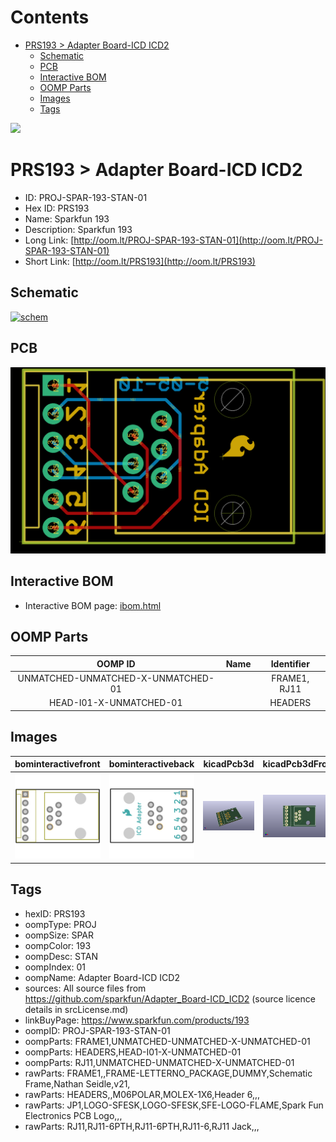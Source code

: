 



Contents
========

* [PRS193 > Adapter Board-ICD ICD2](#prs193--adapter-board-icd-icd2)
	* [Schematic](#schematic)
	* [PCB](#pcb)
	* [Interactive BOM](#interactive-bom)
	* [OOMP Parts](#oomp-parts)
	* [Images](#images)
	* [Tags](#tags)
  
![][im]
# PRS193 > Adapter Board-ICD ICD2

- ID: PROJ-SPAR-193-STAN-01
- Hex ID: PRS193
- Name: Sparkfun 193
- Description: Sparkfun 193
- Long Link: [http://oom.lt/PROJ-SPAR-193-STAN-01](http://oom.lt/PROJ-SPAR-193-STAN-01)
- Short Link: [http://oom.lt/PRS193](http://oom.lt/PRS193)

## Schematic
  
[![schem](eagleSchemImage.png)](eagleSchemImage.png)
## PCB
  
[![pcb](eagleImage.png)](eagleImage.png)
## Interactive BOM

- Interactive BOM page: [ibom.html](https://htmlpreview.github.io/?https://github.com/oomlout/oomlout_OOMP_projects/blob/main/PROJ-SPAR-193-STAN-01/kicad/bom/ibom.html)

## OOMP Parts
  

|OOMP ID|Name|Identifier|
| :---: | :---: | :---: |
|UNMATCHED-UNMATCHED-X-UNMATCHED-01||FRAME1, RJ11|
|HEAD-I01-X-UNMATCHED-01||HEADERS|

## Images
  
  

|bominteractivefront|bominteractiveback|kicadPcb3d|kicadPcb3dFront|kicadPcb3dBack|kicadSchem|eagleImage|eagleSchemImage|pcbdraw|pcbdrawback|
| :---: | :---: | :---: | :---: | :---: | :---: | :---: | :---: | :---: | :---: |
|[![bominteractivefront](bomFront_140.png)](bomFront.png)|[![bominteractiveback](bomBack_140.png)](bomBack.png)|[![kicadPcb3d](kicadPcb3d_140.png)](kicadPcb3d.png)|[![kicadPcb3dFront](kicadPcb3dFront_140.png)](kicadPcb3dFront.png)|[![kicadPcb3dBack](kicadPcb3dBack_140.png)](kicadPcb3dBack.png)|[![kicadSchem](kicadSchem_140.png)](kicadSchem.png)|[![eagleImage](eagleImage_140.png)](eagleImage.png)|[![eagleSchemImage](eagleSchemImage_140.png)](eagleSchemImage.png)|[![pcbdraw](pcbdraw_140.png)](pcbdraw.png)|[![pcbdrawback](pcbdrawBack_140.png)](pcbdrawBack.png)|

## Tags

- hexID: PRS193
- oompType: PROJ
- oompSize: SPAR
- oompColor: 193
- oompDesc: STAN
- oompIndex: 01
- oompName: Adapter Board-ICD ICD2
- sources: All source files from https://github.com/sparkfun/Adapter_Board-ICD_ICD2 (source licence details in srcLicense.md)
- linkBuyPage: https://www.sparkfun.com/products/193
- oompID: PROJ-SPAR-193-STAN-01
- oompParts: FRAME1,UNMATCHED-UNMATCHED-X-UNMATCHED-01
- oompParts: HEADERS,HEAD-I01-X-UNMATCHED-01
- oompParts: RJ11,UNMATCHED-UNMATCHED-X-UNMATCHED-01
- rawParts: FRAME1,,FRAME-LETTERNO_PACKAGE,DUMMY,Schematic Frame,Nathan Seidle,v21,
- rawParts: HEADERS,,M06POLAR,MOLEX-1X6,Header 6,,,
- rawParts: JP1,LOGO-SFESK,LOGO-SFESK,SFE-LOGO-FLAME,Spark Fun Electronics PCB Logo,,,
- rawParts: RJ11,RJ11-6PTH,RJ11-6PTH,RJ11-6,RJ11 Jack,,,



[im]: kicadPcb3d_450.png

